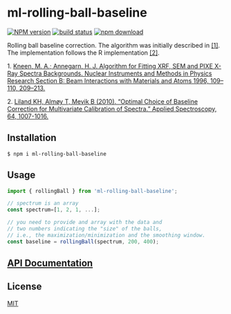 # ml-rolling-ball-baseline

[![NPM version][npm-image]][npm-url]
[![build status][ci-image]][ci-url]
[![npm download][download-image]][download-url]

Rolling ball baseline correction. The algorithm was initially described in [[1]](#ref1). The implementation follows the R implementation [[2]](#ref2).

<a name="ref1"></a> 1. [Kneen, M. A.; Annegarn, H. J. Algorithm for Fitting XRF, SEM and PIXE X-Ray Spectra Backgrounds. Nuclear Instruments and Methods in Physics Research Section B: Beam Interactions with Materials and Atoms 1996, 109–110, 209–213.](<https://doi.org/10.1016/0168-583X(95)00908-6>)

<a name="ref3"></a> 2. [Liland KH, Almøy T, Mevik B (2010).
“Optimal Choice of Baseline Correction for Multivariate Calibration of Spectra.”
Applied Spectroscopy, 64, 1007-1016.](https://cran.r-project.org/web/packages/baseline/baseline.pdf)

## Installation

`$ npm i ml-rolling-ball-baseline`

## Usage

```js
import { rollingBall } from 'ml-rolling-ball-baseline';

// spectrum is an array
const spectrum=[1, 2, 1, ...];

// you need to provide and array with the data and
// two numbers indicating the "size" of the balls,
// i.e., the maximization/minimization and the smoothing window.
const baseline = rollingBall(spectrum, 200, 400);
```

## [API Documentation](https://mljs.github.io/ml-rolling-ball-baseline/)

## License

[MIT](./LICENSE)

[npm-image]: https://img.shields.io/npm/v/ml-rolling-ball-baseline.svg
[npm-url]: https://www.npmjs.com/package/ml-rolling-ball-baseline
[ci-image]: https://github.com/mljs/ml-rolling-ball-baseline/workflows/Node.js%20CI/badge.svg?branch=master
[ci-url]: https://github.com/mljs/ml-rolling-ball-baseline/actions?query=workflow%3A%22Node.js+CI%22
[download-image]: https://img.shields.io/npm/dm/ml-rolling-ball-baseline.svg
[download-url]: https://www.npmjs.com/package/ml-rolling-ball-baseline
